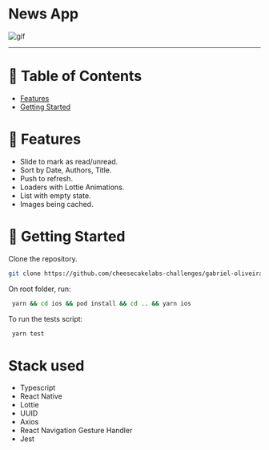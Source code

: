 # News App

![gif](https://github.com/cheesecakelabs-challenges/gabriel-oliveira-software-engineer/blob/main/news.gif)

---

# :pushpin: Table of Contents

* [Features](#rocket-features)
* [Getting Started](#construction_worker-getting-started)


# :rocket: Features

* Slide to mark as read/unread.
* Sort by Date, Authors, Title.
* Push to refresh.
* Loaders with Lottie Animations.
* List with empty state.
* Images being cached.

# :construction_worker: Getting Started

Clone the repository.
```sh
git clone https://github.com/cheesecakelabs-challenges/gabriel-oliveira-software-engineer.git
```

On root folder, run:
```sh
 yarn && cd ios && pod install && cd .. && yarn ios
```

To run the tests script:
```sh
 yarn test
```

# Stack used

- Typescript
- React Native
- Lottie
- UUID
- Axios
- React Navigation Gesture Handler
- Jest

